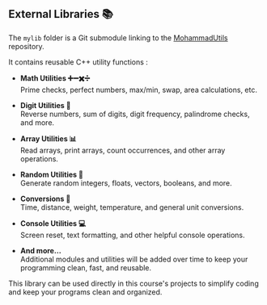 ## External Libraries 📚

The `mylib` folder is a Git submodule linking to the [MohammadUtils](https://github.com/Eng-MohammadHasan/MohammadUtils.git) repository.  

It contains reusable C++ utility functions :  

- **Math Utilities ➕➖✖️➗**  
  Prime checks, perfect numbers, max/min, swap, area calculations, etc.

- **Digit Utilities 🔢**  
  Reverse numbers, sum of digits, digit frequency, palindrome checks, and more.

- **Array Utilities 📊**  
  Read arrays, print arrays, count occurrences, and other array operations.

- **Random Utilities 🎲**  
  Generate random integers, floats, vectors, booleans, and more.

- **Conversions 🔄**  
  Time, distance, weight, temperature, and general unit conversions.

- **Console Utilities 💻**  
  Screen reset, text formatting, and other helpful console operations.

- **And more…**  
  Additional modules and utilities will be added over time to keep your programming clean, fast, and reusable.

This library can be used directly in this course's projects to simplify coding and keep your programs clean and organized.  
